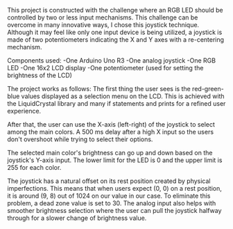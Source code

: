 This project is constructed with the challenge where an RGB LED should be controlled by two or less input mechanisms.
This challenge can be overcome in many innovative ways, I chose this joystick technique.
Although it may feel like only one input device is being utilized, a joystick is made of two potentiometers indicating the X and Y axes with a re-centering mechanism.

Components used:
-One Arduino Uno R3
-One analog joystick
-One RGB LED
-One 16x2 LCD display
-One potentiometer (used for setting the brightness of the LCD)

The project works as follows:
The first thing the user sees is the red-green-blue values displayed as a selection menu on the LCD.
This is achieved with the LiquidCrystal library and many if statements and prints for a refined user experience. 

After that, the user can use the X-axis (left-right) of the joystick to select among the main colors.
A 500 ms delay after a high X input so the users don't overshoot while trying to select their options.

The selected main color's brightness can go up and down based on the joystick's Y-axis input.
The lower limit for the LED is 0 and the upper limit is 255 for each color.

The joystick has a natural offset on its rest position created by physical imperfections. 
This means that when users expect (0, 0) on a rest position, it is around (9, 8) out of 1024 on our value in our case.
To eliminate this problem, a dead zone value is set to 30. 
The analog input also helps with smoother brightness selection where the user can pull the joystick halfway through for a slower change of brightness value.




